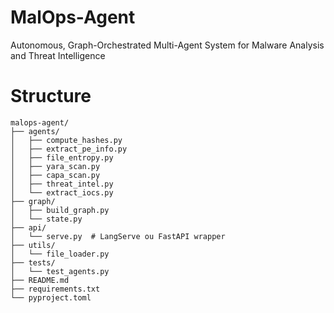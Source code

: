 # MalOps-Agent
Autonomous, Graph-Orchestrated Multi-Agent System for Malware Analysis and Threat Intelligence

# Structure

```
malops-agent/
├── agents/
│   ├── compute_hashes.py
│   ├── extract_pe_info.py
│   ├── file_entropy.py
│   ├── yara_scan.py
│   ├── capa_scan.py
│   ├── threat_intel.py
│   └── extract_iocs.py
├── graph/
│   ├── build_graph.py
│   └── state.py
├── api/
│   └── serve.py  # LangServe ou FastAPI wrapper
├── utils/
│   └── file_loader.py
├── tests/
│   └── test_agents.py
├── README.md
├── requirements.txt
└── pyproject.toml
```
